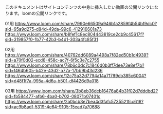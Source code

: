 このドキュメントはサイトコンテンツの中身に挿入したい動画の公開リンクになります。loomの公開リンクです。

01用
https://www.loom.com/share/7990e66509a946b1a2859f4b54bf9dc0?sid=95a9d275-d84d-49da-99c6-412916601a73
https://www.loom.com/share/b8fef1c8ec804443819ce2cb9c45617f?sid=319857f0-1b77-42b3-b4d1-303a4fc85f31

02用
https://www.loom.com/share/40762dd6089a4498a7f82ed50b1d4939?sid=a70f0d02-ecd8-458c-ac7f-6f5c3e7c2755
https://www.loom.com/share/78b6c0dc7c1846d0b3ff7dee73e8ef7b?sid=f464b605-b42e-43d2-a77a-17bb9b43d236
https://www.loom.com/share/12c75a32d7794a14a71789cb385c6004?sid=d48f1f7a-995a-4d6a-b501-df4426d9a018

03用
https://www.loom.com/share/3b8eb36dcb16476a84b31f02d7dddbd2?sid=fb584477-afb6-4ba0-b702-08071b07401c
https://www.loom.com/share/2a0bcb3e7bea4d3fafc5735521fcc618?sid=ac9b8adf-5319-4c64-9105-15ead7a70688